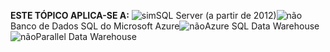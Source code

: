 <Token>**ESTE TÓPICO APLICA-SE A:** ![sim](media/yes.png)SQL Server (a partir de 2012)![não](media/no.png)Banco de Dados SQL do Microsoft Azure![não](media/no.png)Azure SQL Data Warehouse ![não](media/no.png)Parallel Data Warehouse </Token>

